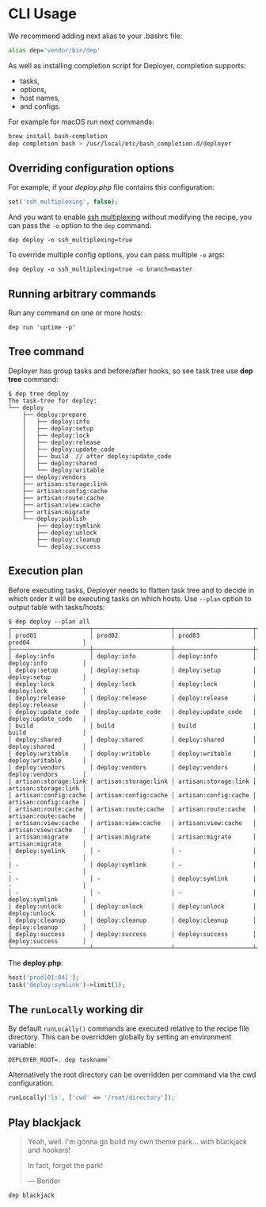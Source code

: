 # CLI Usage

We recommend adding next alias to your .bashrc file:

```bash
alias dep='vendor/bin/dep'
```

As well as installing completion script for Deployer, completion supports:

- tasks,
- options,
- host names,
- and configs.

For example for macOS run next commands:

```bash
brew install bash-completion
dep completion bash > /usr/local/etc/bash_completion.d/deployer
```

## Overriding configuration options

For example, if your _deploy.php_ file contains this configuration:

```php
set('ssh_multiplexing', false);
```

And you want to enable [ssh multiplexing](https://en.wikibooks.org/wiki/OpenSSH/Cookbook/Multiplexing) without modifying the recipe, you can pass the `-o` option to the `dep` command:

```
dep deploy -o ssh_multiplexing=true
```

To override multiple config options, you can pass multiple `-o` args:

```
dep deploy -o ssh_multiplexing=true -o branch=master
```

## Running arbitrary commands

Run any command on one or more hosts:

```
dep run 'uptime -p'
```

## Tree command

Deployer has group tasks and before/after hooks, so see task tree use **dep tree** command:

```
$ dep tree deploy
The task-tree for deploy:
└── deploy
    ├── deploy:prepare
    │   ├── deploy:info
    │   ├── deploy:setup
    │   ├── deploy:lock
    │   ├── deploy:release
    │   ├── deploy:update_code
    │   ├── build  // after deploy:update_code
    │   ├── deploy:shared
    │   └── deploy:writable
    ├── deploy:vendors
    ├── artisan:storage:link
    ├── artisan:config:cache
    ├── artisan:route:cache
    ├── artisan:view:cache
    ├── artisan:migrate
    └── deploy:publish
        ├── deploy:symlink
        ├── deploy:unlock
        ├── deploy:cleanup
        └── deploy:success
```

## Execution plan

Before executing tasks, Deployer needs to flatten task tree and to decide in which order it will be executing tasks
on which hosts. Use `--plan` option to output table with tasks/hosts:

```
$ dep deploy --plan all
┌──────────────────────┬──────────────────────┬──────────────────────┬──────────────────────┐
│ prod01               │ prod02               │ prod03               │ prod04               │
├──────────────────────┼──────────────────────┼──────────────────────┼──────────────────────┤
│ deploy:info          │ deploy:info          │ deploy:info          │ deploy:info          │
│ deploy:setup         │ deploy:setup         │ deploy:setup         │ deploy:setup         │
│ deploy:lock          │ deploy:lock          │ deploy:lock          │ deploy:lock          │
│ deploy:release       │ deploy:release       │ deploy:release       │ deploy:release       │
│ deploy:update_code   │ deploy:update_code   │ deploy:update_code   │ deploy:update_code   │
│ build                │ build                │ build                │ build                │
│ deploy:shared        │ deploy:shared        │ deploy:shared        │ deploy:shared        │
│ deploy:writable      │ deploy:writable      │ deploy:writable      │ deploy:writable      │
│ deploy:vendors       │ deploy:vendors       │ deploy:vendors       │ deploy:vendors       │
│ artisan:storage:link │ artisan:storage:link │ artisan:storage:link │ artisan:storage:link │
│ artisan:config:cache │ artisan:config:cache │ artisan:config:cache │ artisan:config:cache │
│ artisan:route:cache  │ artisan:route:cache  │ artisan:route:cache  │ artisan:route:cache  │
│ artisan:view:cache   │ artisan:view:cache   │ artisan:view:cache   │ artisan:view:cache   │
│ artisan:migrate      │ artisan:migrate      │ artisan:migrate      │ artisan:migrate      │
│ deploy:symlink       │ -                    │ -                    │ -                    │
│ -                    │ deploy:symlink       │ -                    │ -                    │
│ -                    │ -                    │ deploy:symlink       │ -                    │
│ -                    │ -                    │ -                    │ deploy:symlink       │
│ deploy:unlock        │ deploy:unlock        │ deploy:unlock        │ deploy:unlock        │
│ deploy:cleanup       │ deploy:cleanup       │ deploy:cleanup       │ deploy:cleanup       │
│ deploy:success       │ deploy:success       │ deploy:success       │ deploy:success       │
└──────────────────────┴──────────────────────┴──────────────────────┴──────────────────────┘
```

The **deploy.php**:

```php
host('prod[01:04]');
task('deploy:symlink')->limit(1);
```

## The `runLocally` working dir

By default `runLocally()` commands are executed relative to the recipe file directory.
This can be overridden globally by setting an environment variable:

```
DEPLOYER_ROOT=. dep taskname`
```

Alternatively the root directory can be overridden per command via the cwd configuration.

```php
runLocally('ls', ['cwd' => '/root/directory']);
```

## Play blackjack

> Yeah, well. I'm gonna go build my own theme park... with blackjack and hookers!
>
> In fact, forget the park!
>
> — Bender

```
dep blackjack
```
